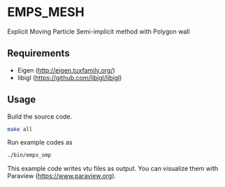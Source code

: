 # EMPS_MESH
Explicit Moving Particle Semi-implicit method with Polygon wall

## Requirements
- Eigen (http://eigen.tuxfamily.org/)
- libigl (https://github.com/libigl/libigl)

## Usage
Build the source code.
```bash
make all
```

Run example codes as
```bash
./bin/emps_omp
```
This example code writes vtu files as output.
You can visualize them with Paraview (https://www.paraview.org).
